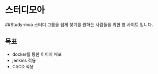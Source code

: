 # 스터디모아

##Study-moa
스터디 그룹을 쉽게 찾기를 원하는 사람들을 위한 웹 사이트 입니다. 

## 목표
- docker를 통한 이미지 배포
- jenkins 적용
- CI/CD 적용

